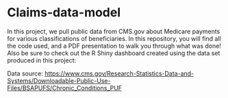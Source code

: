 # Claims-data-model

In this project, we pull public data from CMS.gov about Medicare payments for various classifications of beneficiaries. In this repository, you will find all the code used, and a PDF presentation to walk you through what was done! Also be sure to check out the R Shiny dashboard created using the data set produced in this project:



Data source: https://www.cms.gov/Research-Statistics-Data-and-Systems/Downloadable-Public-Use-Files/BSAPUFS/Chronic_Conditions_PUF
